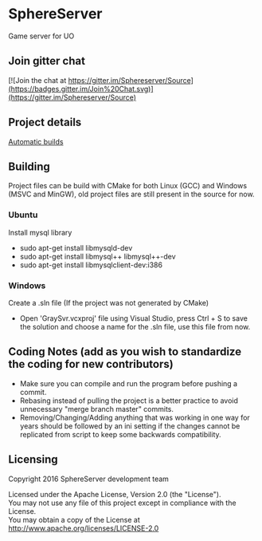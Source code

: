 # SphereServer
Game server for UO

## Join gitter chat
[![Join the chat at https://gitter.im/Sphereserver/Source](https://badges.gitter.im/Join%20Chat.svg)](https://gitter.im/Sphereserver/Source)

## Project details

[Automatic builds](http://nightly.prerelease.sphere.torfo.org/)

## Building
Project files can be build with CMake for both Linux (GCC) and Windows (MSVC and MinGW), old project files are still present in the source for now.

### Ubuntu

Install mysql library
* sudo apt-get install libmysqld-dev
* sudo apt-get install libmysql++ libmysql++-dev
* sudo apt-get install libmysqlclient-dev:i386

### Windows

Create a .sln file (If the project was not generated by CMake)
* Open 'GraySvr.vcxproj' file using Visual Studio, press Ctrl + S to save the solution and choose a name for the .sln file, use this file from now.


## Coding Notes (add as you wish to standardize the coding for new contributors)

* Make sure you can compile and run the program before pushing a commit.
* Rebasing instead of pulling the project is a better practice to avoid unnecessary "merge branch master" commits.
* Removing/Changing/Adding anything that was working in one way for years should be followed by an ini setting if the changes cannot be replicated from script to keep some backwards compatibility.

## Licensing
Copyright 2016 SphereServer development team

Licensed under the Apache License, Version 2.0 (the "License").<br>
You may not use any file of this project except in compliance with the License.<br>
You may obtain a copy of the License at http://www.apache.org/licenses/LICENSE-2.0